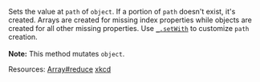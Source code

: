 Sets the value at <code>path</code> of <code>object</code>. If a portion of <code>path</code> doesn&apos;t exist, it&apos;s created. Arrays are created for missing index properties while objects are created for all other missing properties. Use <a href="#setWith"><code>\_.setWith</code></a> to customize <code>path</code> creation.<br><br><strong>Note:</strong> This method mutates <code>object</code>.

Resources: [Array#reduce](https://developer.mozilla.org/docs/Web/JavaScript/Reference/Global_Objects/Array/reduce) [xkcd](https://xkcd.com/1171/)
